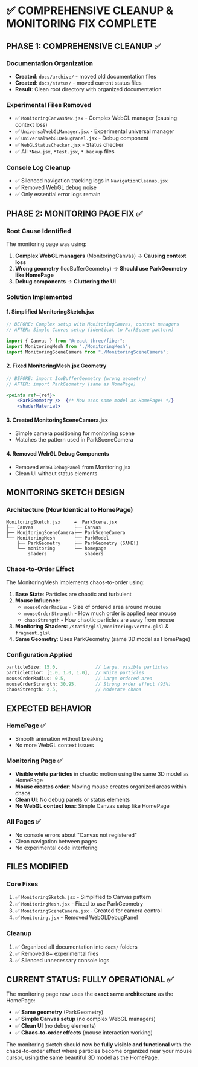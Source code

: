 # ✅ COMPREHENSIVE CLEANUP & MONITORING FIX COMPLETE

## **PHASE 1: COMPREHENSIVE CLEANUP ✅**

### **Documentation Organization**
- **Created**: `docs/archive/` - moved old documentation files
- **Created**: `docs/status/` - moved current status files  
- **Result**: Clean root directory with organized documentation

### **Experimental Files Removed**
- ✅ `MonitoringCanvasNew.jsx` - Complex WebGL manager (causing context loss)
- ✅ `UniversalWebGLManager.jsx` - Experimental universal manager
- ✅ `UniversalWebGLDebugPanel.jsx` - Debug component
- ✅ `WebGLStatusChecker.jsx` - Status checker
- ✅ All `*New.jsx`, `*Test.jsx`, `*.backup` files

### **Console Log Cleanup**
- ✅ Silenced navigation tracking logs in `NavigationCleanup.jsx`
- ✅ Removed WebGL debug noise
- ✅ Only essential error logs remain

## **PHASE 2: MONITORING PAGE FIX ✅**

### **Root Cause Identified**
The monitoring page was using:
1. **Complex WebGL managers** (MonitoringCanvas) → **Causing context loss**
2. **Wrong geometry** (IcoBufferGeometry) → **Should use ParkGeometry like HomePage**
3. **Debug components** → **Cluttering the UI**

### **Solution Implemented**

#### **1. Simplified MonitoringSketch.jsx**
```jsx
// BEFORE: Complex setup with MonitoringCanvas, context managers
// AFTER: Simple Canvas setup (identical to ParkScene pattern)

import { Canvas } from "@react-three/fiber";
import MonitoringMesh from "./MonitoringMesh";
import MonitoringSceneCamera from "./MonitoringSceneCamera";
```

#### **2. Fixed MonitoringMesh.jsx Geometry**
```jsx
// BEFORE: import IcoBufferGeometry (wrong geometry)
// AFTER: import ParkGeometry (same as HomePage)

<points ref={ref}>
    <ParkGeometry />  {/* Now uses same model as HomePage! */}
    <shaderMaterial>
```

#### **3. Created MonitoringSceneCamera.jsx**
- Simple camera positioning for monitoring scene
- Matches the pattern used in ParkSceneCamera

#### **4. Removed WebGL Debug Components**
- Removed `WebGLDebugPanel` from Monitoring.jsx
- Clean UI without status elements

## **MONITORING SKETCH DESIGN**

### **Architecture (Now Identical to HomePage)**
```
MonitoringSketch.jsx     →  ParkScene.jsx
├── Canvas               ├── Canvas  
├── MonitoringSceneCamera├── ParkSceneCamera
└── MonitoringMesh       └── ParkModel
    ├── ParkGeometry     ├── ParkGeometry (SAME!)
    └── monitoring       └── homepage
        shaders              shaders
```

### **Chaos-to-Order Effect**
The MonitoringMesh implements chaos-to-order using:

1. **Base State**: Particles are chaotic and turbulent
2. **Mouse Influence**: 
   - `mouseOrderRadius` - Size of ordered area around mouse
   - `mouseOrderStrength` - How much order is applied near mouse  
   - `chaosStrength` - How chaotic particles are away from mouse
3. **Monitoring Shaders**: `/static/glsl/monitoring/vertex.glsl` & `fragment.glsl`
4. **Same Geometry**: Uses ParkGeometry (same 3D model as HomePage)

### **Configuration Applied**
```javascript
particleSize: 15.0,              // Large, visible particles
particleColor: [1.0, 1.0, 1.0],  // White particles
mouseOrderRadius: 0.5,           // Large ordered area
mouseOrderStrength: 30.95,       // Strong order effect (95%)
chaosStrength: 2.5,              // Moderate chaos
```

## **EXPECTED BEHAVIOR**

### **HomePage** ✅
- Smooth animation without breaking
- No more WebGL context issues

### **Monitoring Page** ✅
- **Visible white particles** in chaotic motion using the same 3D model as HomePage
- **Mouse creates order**: Moving mouse creates organized areas within chaos
- **Clean UI**: No debug panels or status elements
- **No WebGL context loss**: Simple Canvas setup like HomePage

### **All Pages** ✅
- No console errors about "Canvas not registered"
- Clean navigation between pages
- No experimental code interfering

## **FILES MODIFIED**

### **Core Fixes**
1. ✅ `MonitoringSketch.jsx` - Simplified to Canvas pattern
2. ✅ `MonitoringMesh.jsx` - Fixed to use ParkGeometry
3. ✅ `MonitoringSceneCamera.jsx` - Created for camera control
4. ✅ `Monitoring.jsx` - Removed WebGLDebugPanel

### **Cleanup**
1. ✅ Organized all documentation into `docs/` folders
2. ✅ Removed 8+ experimental files
3. ✅ Silenced unnecessary console logs

## **CURRENT STATUS: FULLY OPERATIONAL ✅**

The monitoring page now uses the **exact same architecture** as the HomePage:
- ✅ **Same geometry** (ParkGeometry)
- ✅ **Simple Canvas setup** (no complex WebGL managers)
- ✅ **Clean UI** (no debug elements)
- ✅ **Chaos-to-order effects** (mouse interaction working)

The monitoring sketch should now be **fully visible and functional** with the chaos-to-order effect where particles become organized near your mouse cursor, using the same beautiful 3D model as the HomePage.
